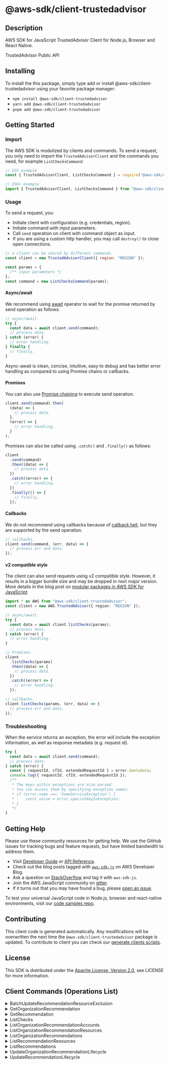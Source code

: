<!-- generated file, do not edit directly -->

# @aws-sdk/client-trustedadvisor

## Description

AWS SDK for JavaScript TrustedAdvisor Client for Node.js, Browser and React Native.

<p>TrustedAdvisor Public API</p>

## Installing

To install the this package, simply type add or install @aws-sdk/client-trustedadvisor
using your favorite package manager:

- `npm install @aws-sdk/client-trustedadvisor`
- `yarn add @aws-sdk/client-trustedadvisor`
- `pnpm add @aws-sdk/client-trustedadvisor`

## Getting Started

### Import

The AWS SDK is modulized by clients and commands.
To send a request, you only need to import the `TrustedAdvisorClient` and
the commands you need, for example `ListChecksCommand`:

```js
// ES5 example
const { TrustedAdvisorClient, ListChecksCommand } = require("@aws-sdk/client-trustedadvisor");
```

```ts
// ES6+ example
import { TrustedAdvisorClient, ListChecksCommand } from "@aws-sdk/client-trustedadvisor";
```

### Usage

To send a request, you:

- Initiate client with configuration (e.g. credentials, region).
- Initiate command with input parameters.
- Call `send` operation on client with command object as input.
- If you are using a custom http handler, you may call `destroy()` to close open connections.

```js
// a client can be shared by different commands.
const client = new TrustedAdvisorClient({ region: "REGION" });

const params = {
  /** input parameters */
};
const command = new ListChecksCommand(params);
```

#### Async/await

We recommend using [await](https://developer.mozilla.org/en-US/docs/Web/JavaScript/Reference/Operators/await)
operator to wait for the promise returned by send operation as follows:

```js
// async/await.
try {
  const data = await client.send(command);
  // process data.
} catch (error) {
  // error handling.
} finally {
  // finally.
}
```

Async-await is clean, concise, intuitive, easy to debug and has better error handling
as compared to using Promise chains or callbacks.

#### Promises

You can also use [Promise chaining](https://developer.mozilla.org/en-US/docs/Web/JavaScript/Guide/Using_promises#chaining)
to execute send operation.

```js
client.send(command).then(
  (data) => {
    // process data.
  },
  (error) => {
    // error handling.
  }
);
```

Promises can also be called using `.catch()` and `.finally()` as follows:

```js
client
  .send(command)
  .then((data) => {
    // process data.
  })
  .catch((error) => {
    // error handling.
  })
  .finally(() => {
    // finally.
  });
```

#### Callbacks

We do not recommend using callbacks because of [callback hell](http://callbackhell.com/),
but they are supported by the send operation.

```js
// callbacks.
client.send(command, (err, data) => {
  // process err and data.
});
```

#### v2 compatible style

The client can also send requests using v2 compatible style.
However, it results in a bigger bundle size and may be dropped in next major version. More details in the blog post
on [modular packages in AWS SDK for JavaScript](https://aws.amazon.com/blogs/developer/modular-packages-in-aws-sdk-for-javascript/)

```ts
import * as AWS from "@aws-sdk/client-trustedadvisor";
const client = new AWS.TrustedAdvisor({ region: "REGION" });

// async/await.
try {
  const data = await client.listChecks(params);
  // process data.
} catch (error) {
  // error handling.
}

// Promises.
client
  .listChecks(params)
  .then((data) => {
    // process data.
  })
  .catch((error) => {
    // error handling.
  });

// callbacks.
client.listChecks(params, (err, data) => {
  // process err and data.
});
```

### Troubleshooting

When the service returns an exception, the error will include the exception information,
as well as response metadata (e.g. request id).

```js
try {
  const data = await client.send(command);
  // process data.
} catch (error) {
  const { requestId, cfId, extendedRequestId } = error.$metadata;
  console.log({ requestId, cfId, extendedRequestId });
  /**
   * The keys within exceptions are also parsed.
   * You can access them by specifying exception names:
   * if (error.name === 'SomeServiceException') {
   *     const value = error.specialKeyInException;
   * }
   */
}
```

## Getting Help

Please use these community resources for getting help.
We use the GitHub issues for tracking bugs and feature requests, but have limited bandwidth to address them.

- Visit [Developer Guide](https://docs.aws.amazon.com/sdk-for-javascript/v3/developer-guide/welcome.html)
  or [API Reference](https://docs.aws.amazon.com/AWSJavaScriptSDK/v3/latest/index.html).
- Check out the blog posts tagged with [`aws-sdk-js`](https://aws.amazon.com/blogs/developer/tag/aws-sdk-js/)
  on AWS Developer Blog.
- Ask a question on [StackOverflow](https://stackoverflow.com/questions/tagged/aws-sdk-js) and tag it with `aws-sdk-js`.
- Join the AWS JavaScript community on [gitter](https://gitter.im/aws/aws-sdk-js-v3).
- If it turns out that you may have found a bug, please [open an issue](https://github.com/aws/aws-sdk-js-v3/issues/new/choose).

To test your universal JavaScript code in Node.js, browser and react-native environments,
visit our [code samples repo](https://github.com/aws-samples/aws-sdk-js-tests).

## Contributing

This client code is generated automatically. Any modifications will be overwritten the next time the `@aws-sdk/client-trustedadvisor` package is updated.
To contribute to client you can check our [generate clients scripts](https://github.com/aws/aws-sdk-js-v3/tree/main/scripts/generate-clients).

## License

This SDK is distributed under the
[Apache License, Version 2.0](http://www.apache.org/licenses/LICENSE-2.0),
see LICENSE for more information.

## Client Commands (Operations List)

<details>
<summary>
BatchUpdateRecommendationResourceExclusion
</summary>

[Command API Reference](https://docs.aws.amazon.com/AWSJavaScriptSDK/v3/latest/client/trustedadvisor/command/BatchUpdateRecommendationResourceExclusionCommand/) / [Input](https://docs.aws.amazon.com/AWSJavaScriptSDK/v3/latest/Package/-aws-sdk-client-trustedadvisor/Interface/BatchUpdateRecommendationResourceExclusionCommandInput/) / [Output](https://docs.aws.amazon.com/AWSJavaScriptSDK/v3/latest/Package/-aws-sdk-client-trustedadvisor/Interface/BatchUpdateRecommendationResourceExclusionCommandOutput/)

</details>
<details>
<summary>
GetOrganizationRecommendation
</summary>

[Command API Reference](https://docs.aws.amazon.com/AWSJavaScriptSDK/v3/latest/client/trustedadvisor/command/GetOrganizationRecommendationCommand/) / [Input](https://docs.aws.amazon.com/AWSJavaScriptSDK/v3/latest/Package/-aws-sdk-client-trustedadvisor/Interface/GetOrganizationRecommendationCommandInput/) / [Output](https://docs.aws.amazon.com/AWSJavaScriptSDK/v3/latest/Package/-aws-sdk-client-trustedadvisor/Interface/GetOrganizationRecommendationCommandOutput/)

</details>
<details>
<summary>
GetRecommendation
</summary>

[Command API Reference](https://docs.aws.amazon.com/AWSJavaScriptSDK/v3/latest/client/trustedadvisor/command/GetRecommendationCommand/) / [Input](https://docs.aws.amazon.com/AWSJavaScriptSDK/v3/latest/Package/-aws-sdk-client-trustedadvisor/Interface/GetRecommendationCommandInput/) / [Output](https://docs.aws.amazon.com/AWSJavaScriptSDK/v3/latest/Package/-aws-sdk-client-trustedadvisor/Interface/GetRecommendationCommandOutput/)

</details>
<details>
<summary>
ListChecks
</summary>

[Command API Reference](https://docs.aws.amazon.com/AWSJavaScriptSDK/v3/latest/client/trustedadvisor/command/ListChecksCommand/) / [Input](https://docs.aws.amazon.com/AWSJavaScriptSDK/v3/latest/Package/-aws-sdk-client-trustedadvisor/Interface/ListChecksCommandInput/) / [Output](https://docs.aws.amazon.com/AWSJavaScriptSDK/v3/latest/Package/-aws-sdk-client-trustedadvisor/Interface/ListChecksCommandOutput/)

</details>
<details>
<summary>
ListOrganizationRecommendationAccounts
</summary>

[Command API Reference](https://docs.aws.amazon.com/AWSJavaScriptSDK/v3/latest/client/trustedadvisor/command/ListOrganizationRecommendationAccountsCommand/) / [Input](https://docs.aws.amazon.com/AWSJavaScriptSDK/v3/latest/Package/-aws-sdk-client-trustedadvisor/Interface/ListOrganizationRecommendationAccountsCommandInput/) / [Output](https://docs.aws.amazon.com/AWSJavaScriptSDK/v3/latest/Package/-aws-sdk-client-trustedadvisor/Interface/ListOrganizationRecommendationAccountsCommandOutput/)

</details>
<details>
<summary>
ListOrganizationRecommendationResources
</summary>

[Command API Reference](https://docs.aws.amazon.com/AWSJavaScriptSDK/v3/latest/client/trustedadvisor/command/ListOrganizationRecommendationResourcesCommand/) / [Input](https://docs.aws.amazon.com/AWSJavaScriptSDK/v3/latest/Package/-aws-sdk-client-trustedadvisor/Interface/ListOrganizationRecommendationResourcesCommandInput/) / [Output](https://docs.aws.amazon.com/AWSJavaScriptSDK/v3/latest/Package/-aws-sdk-client-trustedadvisor/Interface/ListOrganizationRecommendationResourcesCommandOutput/)

</details>
<details>
<summary>
ListOrganizationRecommendations
</summary>

[Command API Reference](https://docs.aws.amazon.com/AWSJavaScriptSDK/v3/latest/client/trustedadvisor/command/ListOrganizationRecommendationsCommand/) / [Input](https://docs.aws.amazon.com/AWSJavaScriptSDK/v3/latest/Package/-aws-sdk-client-trustedadvisor/Interface/ListOrganizationRecommendationsCommandInput/) / [Output](https://docs.aws.amazon.com/AWSJavaScriptSDK/v3/latest/Package/-aws-sdk-client-trustedadvisor/Interface/ListOrganizationRecommendationsCommandOutput/)

</details>
<details>
<summary>
ListRecommendationResources
</summary>

[Command API Reference](https://docs.aws.amazon.com/AWSJavaScriptSDK/v3/latest/client/trustedadvisor/command/ListRecommendationResourcesCommand/) / [Input](https://docs.aws.amazon.com/AWSJavaScriptSDK/v3/latest/Package/-aws-sdk-client-trustedadvisor/Interface/ListRecommendationResourcesCommandInput/) / [Output](https://docs.aws.amazon.com/AWSJavaScriptSDK/v3/latest/Package/-aws-sdk-client-trustedadvisor/Interface/ListRecommendationResourcesCommandOutput/)

</details>
<details>
<summary>
ListRecommendations
</summary>

[Command API Reference](https://docs.aws.amazon.com/AWSJavaScriptSDK/v3/latest/client/trustedadvisor/command/ListRecommendationsCommand/) / [Input](https://docs.aws.amazon.com/AWSJavaScriptSDK/v3/latest/Package/-aws-sdk-client-trustedadvisor/Interface/ListRecommendationsCommandInput/) / [Output](https://docs.aws.amazon.com/AWSJavaScriptSDK/v3/latest/Package/-aws-sdk-client-trustedadvisor/Interface/ListRecommendationsCommandOutput/)

</details>
<details>
<summary>
UpdateOrganizationRecommendationLifecycle
</summary>

[Command API Reference](https://docs.aws.amazon.com/AWSJavaScriptSDK/v3/latest/client/trustedadvisor/command/UpdateOrganizationRecommendationLifecycleCommand/) / [Input](https://docs.aws.amazon.com/AWSJavaScriptSDK/v3/latest/Package/-aws-sdk-client-trustedadvisor/Interface/UpdateOrganizationRecommendationLifecycleCommandInput/) / [Output](https://docs.aws.amazon.com/AWSJavaScriptSDK/v3/latest/Package/-aws-sdk-client-trustedadvisor/Interface/UpdateOrganizationRecommendationLifecycleCommandOutput/)

</details>
<details>
<summary>
UpdateRecommendationLifecycle
</summary>

[Command API Reference](https://docs.aws.amazon.com/AWSJavaScriptSDK/v3/latest/client/trustedadvisor/command/UpdateRecommendationLifecycleCommand/) / [Input](https://docs.aws.amazon.com/AWSJavaScriptSDK/v3/latest/Package/-aws-sdk-client-trustedadvisor/Interface/UpdateRecommendationLifecycleCommandInput/) / [Output](https://docs.aws.amazon.com/AWSJavaScriptSDK/v3/latest/Package/-aws-sdk-client-trustedadvisor/Interface/UpdateRecommendationLifecycleCommandOutput/)

</details>
